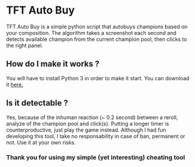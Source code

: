 # TFT Auto Buy
TFT Auto Buy is a simple python script that autobuys champions based on your composition.
The algorithm takes a screenshot each second and detects available champion from the current champion pool, then clicks to the right panel.

## How do I make it works ?
You will have to install Python 3 in order to make it start.
You can download it [here.](https://www.python.org/downloads/)

## Is it detectable ?
Yes, because of the inhuman reaction (~ 0.2 second) between a reroll, analyze of the champion pool and click(s). Putting a longer timer is counterproductive, just play the game instead.
Although I had fun developing this tool, I take no responsability in case of ban, permanent or not.
Use it at your own risks.

### Thank you for using my simple (yet interesting) cheating tool
